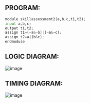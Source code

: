## PROGRAM:
```python
module skillassessment2(a,b,c,t1,t2);
input a,b,c;
output t1,t2;
assign t1=(~a&~b)|(~a&~c);
assign t2=a|(b&c);
endmodule
```
## LOGIC DIAGRAM:
![image](https://github.com/kanishka2305/Simulation-project--Digital-Electronics/assets/113497357/c4dcd4e8-ba84-4bac-8aae-738e3c5e76f9)
## TIMING DIAGRAM:
![image](https://github.com/kanishka2305/Simulation-project--Digital-Electronics/assets/113497357/3019a1de-f009-4845-92ce-ea6ca0524ba8)




